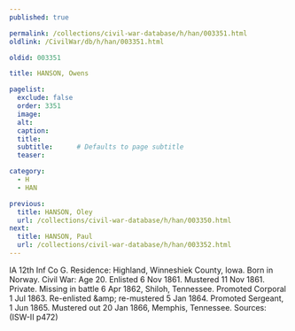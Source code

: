 ```yaml
---
published: true

permalink: /collections/civil-war-database/h/han/003351.html
oldlink: /CivilWar/db/h/han/003351.html

oldid: 003351

title: HANSON, Owens

pagelist:
  exclude: false
  order: 3351
  image: 
  alt:
  caption:
  title:
  subtitle:      # Defaults to page subtitle
  teaser:

category: 
  - H 
  - HAN

previous:
  title: HANSON, Oley
  url: /collections/civil-war-database/h/han/003350.html  
next:
  title: HANSON, Paul
  url: /collections/civil-war-database/h/han/003352.html   
---
```

IA 12th Inf Co G. Residence: Highland, Winneshiek County, Iowa. Born in Norway. Civil War: Age 20. Enlisted 6 Nov 1861. Mustered 11 Nov 1861. Private. Missing in battle 6 Apr 1862, Shiloh, Tennessee. Promoted Corporal 1 Jul 1863. Re-enlisted &amp;amp; re-mustered 5 Jan 1864. Promoted Sergeant, 1 Jun 1865. Mustered out 20 Jan 1866, Memphis, Tennessee. Sources: (ISW-II p472)